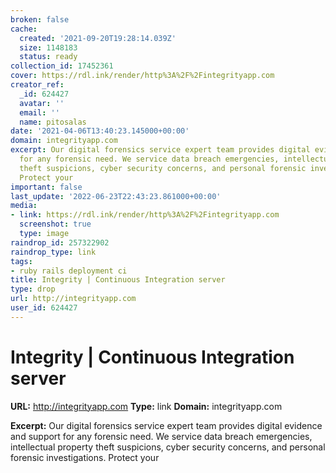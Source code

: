 ```yaml
---
broken: false
cache:
  created: '2021-09-20T19:28:14.039Z'
  size: 1148183
  status: ready
collection_id: 17452361
cover: https://rdl.ink/render/http%3A%2F%2Fintegrityapp.com
creator_ref:
  _id: 624427
  avatar: ''
  email: ''
  name: pitosalas
date: '2021-04-06T13:40:23.145000+00:00'
domain: integrityapp.com
excerpt: Our digital forensics service expert team provides digital evidence and support
  for any forensic need. We service data breach emergencies, intellectual property
  theft suspicions, cyber security concerns, and personal forensic investigations.
  Protect your
important: false
last_update: '2022-06-23T22:43:23.861000+00:00'
media:
- link: https://rdl.ink/render/http%3A%2F%2Fintegrityapp.com
  screenshot: true
  type: image
raindrop_id: 257322902
raindrop_type: link
tags:
- ruby rails deployment ci
title: Integrity | Continuous Integration server
type: drop
url: http://integrityapp.com
user_id: 624427
---
```


# Integrity | Continuous Integration server

**URL:** http://integrityapp.com
**Type:** link
**Domain:** integrityapp.com

**Excerpt:** Our digital forensics service expert team provides digital evidence and support for any forensic need. We service data breach emergencies, intellectual property theft suspicions, cyber security concerns, and personal forensic investigations. Protect your
